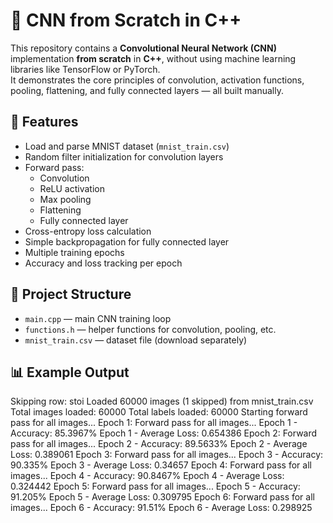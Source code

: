 # 🧠 CNN from Scratch in C++

This repository contains a **Convolutional Neural Network (CNN)** implementation **from scratch** in **C++**, without using machine learning libraries like TensorFlow or PyTorch.  
It demonstrates the core principles of convolution, activation functions, pooling, flattening, and fully connected layers — all built manually.

## 📌 Features
- Load and parse MNIST dataset (`mnist_train.csv`)
- Random filter initialization for convolution layers
- Forward pass:
  - Convolution
  - ReLU activation
  - Max pooling
  - Flattening
  - Fully connected layer
- Cross-entropy loss calculation
- Simple backpropagation for fully connected layer
- Multiple training epochs
- Accuracy and loss tracking per epoch

## 📂 Project Structure
- `main.cpp` — main CNN training loop
- `functions.h` — helper functions for convolution, pooling, etc.
- `mnist_train.csv` — dataset file (download separately)

## 📊 Example Output
Skipping row: stoi
Loaded 60000 images (1 skipped) from mnist_train.csv
Total images loaded: 60000
Total labels loaded: 60000
Starting forward pass for all images...
Epoch 1: Forward pass for all images...
Epoch 1 - Accuracy: 85.3967%
Epoch 1 - Average Loss: 0.654386
Epoch 2: Forward pass for all images...
Epoch 2 - Accuracy: 89.5633%
Epoch 2 - Average Loss: 0.389061
Epoch 3: Forward pass for all images...
Epoch 3 - Accuracy: 90.335%
Epoch 3 - Average Loss: 0.34657
Epoch 4: Forward pass for all images...
Epoch 4 - Accuracy: 90.8467%
Epoch 4 - Average Loss: 0.324442
Epoch 5: Forward pass for all images...
Epoch 5 - Accuracy: 91.205%
Epoch 5 - Average Loss: 0.309795
Epoch 6: Forward pass for all images...
Epoch 6 - Accuracy: 91.51%
Epoch 6 - Average Loss: 0.298925



